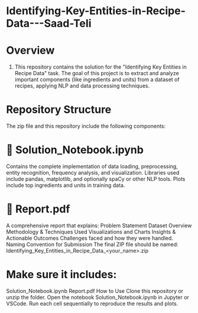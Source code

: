 # Identifying-Key-Entities-in-Recipe-Data---Saad-Teli

# Overview
1. This repository contains the solution for the "Identifying Key Entities in Recipe Data" task. The goal of this project is to extract and analyze important components (like ingredients and units) from a dataset of recipes, applying NLP and data processing techniques.

# Repository Structure
The zip file and this repository include the following components:

# 📓 Solution_Notebook.ipynb
Contains the complete implementation of data loading, preprocessing, entity recognition, frequency analysis, and visualization.
Libraries used include pandas, matplotlib, and optionally spaCy or other NLP tools.
Plots include top ingredients and units in training data.

# 📄 Report.pdf
A comprehensive report that explains:
Problem Statement
Dataset Overview
Methodology & Techniques Used
Visualizations and Charts
Insights & Actionable Outcomes
Challenges faced and how they were handled.
Naming Convention for Submission
The final ZIP file should be named:
Identifying_Key_Entities_in_Recipe_Data_<your_name>.zip

# Make sure it includes:
Solution_Notebook.ipynb
Report.pdf
How to Use
Clone this repository or unzip the folder.
Open the notebook Solution_Notebook.ipynb in Jupyter or VSCode.
Run each cell sequentially to reproduce the results and plots.
